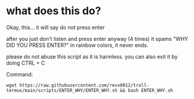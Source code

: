# what does this do?


Okay, this...
it will say do not press enter

after you just don't listen and press enter anyway (4 times)
it spams "WHY DID YOU PRESS ENTER?" in rainbow colors, it never ends.

please do not abuse this script as it is harmless.
you can also exit it by doing CTRL + C

Command:

```wget https://raw.githubusercontent.com/revx0012/troll-termux/main/scripts/ENTER_WHY/ENTER_WHY.sh && bash ENTER_WHY.sh```
